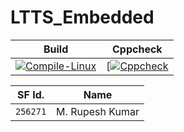 # LTTS_Embedded


|Build|Cppcheck|
|:--:|:--:|
|[![Compile-Linux](https://github.com/MRK4863/LTTS_Embedded/actions/workflows/compile.yml/badge.svg)](https://github.com/MRK4863/LTTS_Embedded/actions/workflows/compile.yml)|[[![Cppcheck](https://github.com/MRK4863/LTTS_Embedded/actions/workflows/CPPCHECK.yml/badge.svg)](https://github.com/MRK4863/LTTS_Embedded/actions/workflows/CPPCHECK.yml)|


SF Id.  |  Name            |
--------|------------------|
`256271`| M. Rupesh Kumar  |    
